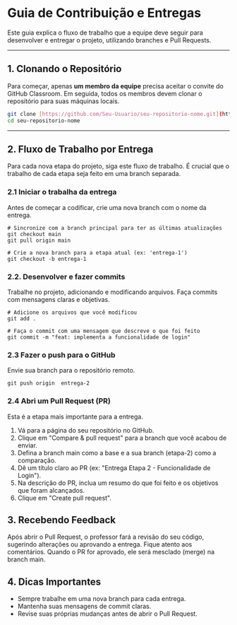 # Guia de Contribuição e Entregas

Este guia explica o fluxo de trabalho que a equipe deve seguir para desenvolver e entregar o projeto, utilizando branches e Pull Requests.

---

## 1. Clonando o Repositório

Para começar, apenas **um membro da equipe** precisa aceitar o convite do GitHub Classroom. Em seguida, todos os membros devem clonar o repositório para suas máquinas locais.

```bash
git clone [https://github.com/Seu-Usuario/seu-repositorio-nome.git](https://github.com/Seu-Usuario/seu-repositorio-nome.git)
cd seu-repositorio-nome
```

---

## 2. Fluxo de Trabalho por Entrega

Para cada nova etapa do projeto, siga este fluxo de trabalho. É crucial que o trabalho de cada etapa seja feito em uma branch separada.

### 2.1 Iniciar o trabalha da entrega

Antes de começar a codificar, crie uma nova branch com o nome da entrega.

```
# Sincronize com a branch principal para ter as últimas atualizações
git checkout main
git pull origin main

# Crie a nova branch para a etapa atual (ex: 'entrega-1')
git checkout -b entrega-1
```

### 2.2. Desenvolver e fazer commits

Trabalhe no projeto, adicionando e modificando arquivos. Faça commits com mensagens claras e objetivas.

```
# Adicione os arquivos que você modificou
git add . 

# Faça o commit com uma mensagem que descreve o que foi feito
git commit -m "feat: implementa a funcionalidade de login"
```

### 2.3 Fazer o push para o GitHub

Envie sua branch para o repositório remoto.

```
git push origin  entrega-2
```

### 2.4 Abri um Pull Request (PR)

Esta é a etapa mais importante para a entrega.

1. Vá para a página do seu repositório no GitHub.
1. Clique em "Compare & pull request" para a branch que você acabou de enviar.
1. Defina a branch main como a base e a sua branch (etapa-2) como a comparação.
1. Dê um título claro ao PR (ex: "Entrega Etapa 2 - Funcionalidade de Login").
1. Na descrição do PR, inclua um resumo do que foi feito e os objetivos que foram alcançados.
1. Clique em "Create pull request".

## 3. Recebendo Feedback
Após abrir o Pull Request, o professor fará a revisão do seu código, sugerindo alterações ou aprovando a entrega. Fique atento aos comentários. Quando o PR for aprovado, ele será mesclado (merge) na branch main.

## 4. Dicas Importantes

- Sempre trabalhe em uma nova branch para cada entrega.
- Mantenha suas mensagens de commit claras.
- Revise suas próprias mudanças antes de abrir o Pull Request.
